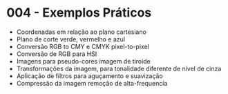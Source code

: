 #  004 - Exemplos Práticos

- Coordenadas em relação ao plano cartesiano
- Plano de corte verde, vermelho e azul
- Conversão RGB to CMY e CMYK pixel-to-pixel
- Conversão de RGB para HSI
- Imagens para pseudo-cores imagem de tiroide
- Transformações da imagem, para tonalidade diferente de nível de cinza
- Aplicação de filtros para aguçamento e suavização
- Compressão da imagem remoção de alta-frequencia
